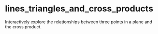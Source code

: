 # lines_triangles_and_cross_products
Interactively explore the relationships between three points in a plane and the cross product.
